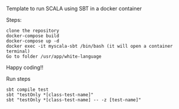 
Template to run SCALA using SBT in a docker container

Steps:

    clone the repository
    docker-compose build
    docker-compose up -d
    docker exec -it myscala-sbt /bin/bash (it will open a container terminal)
    Go to folder /usr/app/white-language

Happy coding!!

Run steps

    sbt compile test
    sbt "testOnly *[class-test-name]"
    sbt "testOnly *[class-test-name] -- -z [test-name]"
